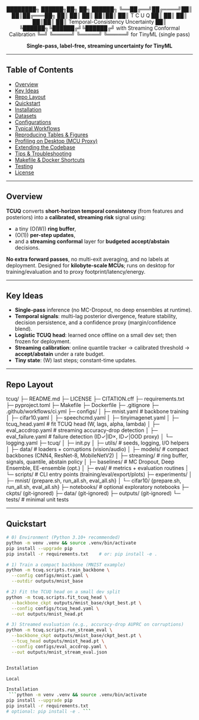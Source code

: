 <!-- ====================================================================== -->
<!--                         T C U Q   (TinyML)                              -->
<!-- ====================================================================== -->
<div align="center">

████████╗ ██████╗██╗ ██╗ ██████╗
╚══██╔══╝██╔════╝██║ ██║██╔═══██╗
██║ ██║ ██║ ██║██║ ██║ T C U Q
██║ ██║ ██║ ██║██║ ██║ Temporal-Consistency Uncertainty
██║ ╚██████╗╚██████╔╝╚██████╔╝ with Streaming Conformal Calibration
╚═╝ ╚═════╝ ╚═════╝ ╚═════╝ for TinyML (single pass)


**Single-pass, label-free, streaming uncertainty for TinyML**

</div>

---

## Table of Contents
- [Overview](#overview)
- [Key Ideas](#key-ideas)
- [Repo Layout](#repo-layout)
- [Quickstart](#quickstart)
- [Installation](#installation)
- [Datasets](#datasets)
- [Configurations](#configurations)
- [Typical Workflows](#typical-workflows)
- [Reproducing Tables & Figures](#reproducing-tables--figures)
- [Profiling on Desktop (MCU Proxy)](#profiling-on-desktop-mcu-proxy)
- [Extending the Codebase](#extending-the-codebase)
- [Tips & Troubleshooting](#tips--troubleshooting)
- [Makefile & Docker Shortcuts](#makefile--docker-shortcuts)
- [Testing](#testing)
- [License](#license)

---

## Overview
**TCUQ** converts **short-horizon temporal consistency** (from features and posteriors) into a **calibrated, streaming risk** signal using:
- a tiny \(O(W)\) **ring buffer**,  
- \(O(1)\) **per-step updates**,  
- and a **streaming conformal** layer for **budgeted accept/abstain** decisions.

**No extra forward passes**, no multi-exit averaging, and no labels at deployment. Designed for **kilobyte-scale MCUs**; runs on desktop for training/evaluation and to proxy footprint/latency/energy.

---

## Key Ideas
- **Single-pass** inference (no MC-Dropout, no deep ensembles at runtime).
- **Temporal signals**: multi-lag posterior divergence, feature stability, decision persistence, and a confidence proxy (margin/confidence blend).
- **Logistic TCUQ head**: learned once offline on a small dev set; then frozen for deployment.
- **Streaming calibration**: online quantile tracker -> calibrated threshold -> **accept/abstain** under a rate budget.
- **Tiny state**: \(W\) last steps; constant-time updates.

---

## Repo Layout
tcuq/
├─ README.md
├─ LICENSE
├─ CITATION.cff
├─ requirements.txt
├─ pyproject.toml
├─ Makefile
├─ Dockerfile
├─ .gitignore
├─ .github/workflows/ci.yml
├─ configs/
│ ├─ mnist.yaml # backbone training
│ ├─ cifar10.yaml
│ ├─ speechcmd.yaml
│ ├─ tinyimagenet.yaml
│ ├─ tcuq_head.yaml # fit TCUQ head (W, lags, alpha, lambda)
│ ├─ eval_accdrop.yaml # streaming accuracy-drop detection
│ ├─ eval_failure.yaml # failure detection (ID✓|ID×, ID✓|OOD proxy)
│ └─ logging.yaml
├─ tcuq/
│ ├─ init.py
│ ├─ utils/ # seeds, logging, I/O helpers
│ ├─ data/ # loaders + corruptions (vision/audio)
│ ├─ models/ # compact backbones (CNN4, ResNet-8, MobileNetV2)
│ ├─ streaming/ # ring buffer, signals, quantile, abstain policy
│ ├─ baselines/ # MC Dropout, Deep Ensemble, EE-ensemble (opt.)
│ ├─ eval/ # metrics + evaluation routines
│ └─ scripts/ # CLI entry points (training/eval/export/plots)
├─ experiments/
│ ├─ mnist/ {prepare.sh, run_all.sh, eval_all.sh}
│ └─ cifar10/ {prepare.sh, run_all.sh, eval_all.sh}
├─ notebooks/ # optional exploratory notebooks
├─ ckpts/ (git-ignored)
├─ data/ (git-ignored)
├─ outputs/ (git-ignored)
└─ tests/ # minimal unit tests



---

## Quickstart
```bash
# 0) Environment (Python 3.10+ recommended)
python -m venv .venv && source .venv/bin/activate
pip install --upgrade pip
pip install -r requirements.txt    # or: pip install -e .

# 1) Train a compact backbone (MNIST example)
python -m tcuq.scripts.train_backbone \
  --config configs/mnist.yaml \
  --outdir outputs/mnist_base

# 2) Fit the TCUQ head on a small dev split
python -m tcuq.scripts.fit_tcuq_head \
  --backbone_ckpt outputs/mnist_base/ckpt_best.pt \
  --config configs/tcuq_head.yaml \
  --out outputs/mnist_head.pt

# 3) Streamed evaluation (e.g., accuracy-drop AUPRC on corruptions)
python -m tcuq.scripts.run_stream_eval \
  --backbone_ckpt outputs/mnist_base/ckpt_best.pt \
  --tcuq_head outputs/mnist_head.pt \
  --config configs/eval_accdrop.yaml \
  --out outputs/mnist_stream_eval.json


Installation

Local

Installation
 ```python -m venv .venv && source .venv/bin/activate
pip install --upgrade pip
pip install -r requirements.txt
# optional: pip install -e . ```

